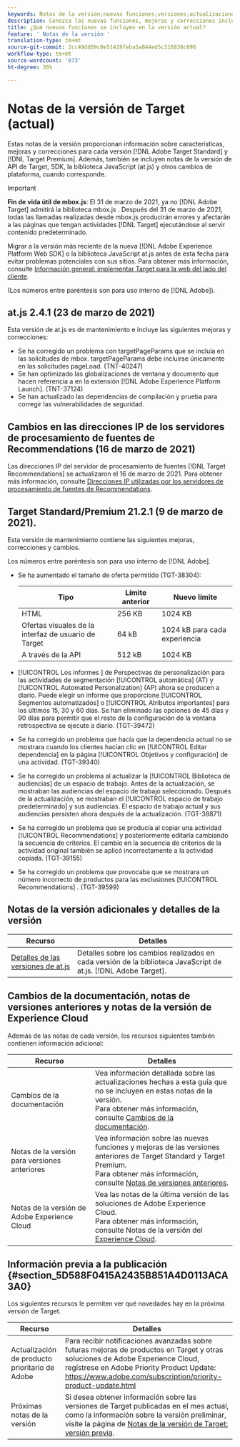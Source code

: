 ```yaml
---
keywords: Notas de la versión;nuevas funciones;versiones;actualizaciones;actualización;versión;mejora;mejoras;correcciones;correcciones de errores;actualizaciones
description: Conozca las nuevas funciones, mejoras y correcciones incluidas en la versión actual de Adobe Target, incluidos SDK, API y bibliotecas de JavaScript.
title: ¿Qué nuevas funciones se incluyen en la versión actual?
feature: ' Notas de la versión '
translation-type: tm+mt
source-git-commit: 2cc49dd09c0e51419feba5a844ed5c316838c696
workflow-type: tm+mt
source-wordcount: '673'
ht-degree: 36%

---
```



# Notas de la versión de Target (actual)

Estas notas de la versión proporcionan información sobre características, mejoras y correcciones para cada versión [!DNL Adobe Target Standard] y [!DNL Target Premium]. Además, también se incluyen notas de la versión de API de Target, SDK, la biblioteca JavaScript (at.js) y otros cambios de plataforma, cuando corresponde.

>[!IMPORTANT]
>
>**Fin de vida útil de mbox.js**: El 31 de marzo de 2021, ya no  [!DNL Adobe Target] admitirá la biblioteca mbox.js . Después del 31 de marzo de 2021, todas las llamadas realizadas desde mbox.js producirán errores y afectarán a las páginas que tengan actividades [!DNL Target] ejecutándose al servir contenido predeterminado.
>
>Migrar a la versión más reciente de la nueva [!DNL Adobe Experience Platform Web SDK] o la biblioteca JavaScript at.js antes de esta fecha para evitar problemas potenciales con sus sitios. Para obtener más información, consulte [Información general: implementar Target para la web del lado del cliente](/help/c-implementing-target/c-implementing-target-for-client-side-web/implement-target-for-client-side-web.md).

(Los números entre paréntesis son para uso interno de [!DNL Adobe]).

## at.js 2.4.1 (23 de marzo de 2021)

Esta versión de at.js es de mantenimiento e incluye las siguientes mejoras y correcciones:

* Se ha corregido un problema con targetPageParams que se incluía en las solicitudes de mbox. targetPageParams debe incluirse únicamente en las solicitudes pageLoad. (TNT-40247)
* Se han optimizado las globalizaciones de ventana y documento que hacen referencia a en la extensión [!DNL Adobe Experience Platform Launch]. (TNT-37124)
* Se han actualizado las dependencias de compilación y prueba para corregir las vulnerabilidades de seguridad.

## Cambios en las direcciones IP de los servidores de procesamiento de fuentes de Recommendations (16 de marzo de 2021)

Las direcciones IP del servidor de procesamiento de fuentes [!DNL Target Recommendations] se actualizaron el 16 de marzo de 2021. Para obtener más información, consulte [Direcciones IP utilizadas por los servidores de procesamiento de fuentes de Recommendations](/help/c-recommendations/c-recommendations-faq/ip-addresses-marketing-cloud.md).

## Target Standard/Premium 21.2.1 (9 de marzo de 2021). 

Esta versión de mantenimiento contiene las siguientes mejoras, correcciones y cambios.

Los números entre paréntesis son para uso interno de [!DNL Adobe].

* Se ha aumentado el tamaño de oferta permitido (TGT-38304):

   | Tipo  | Límite anterior | Nuevo límite |
   | --- | --- | --- |
   | HTML | 256 KB | 1024 KB |
   | Ofertas visuales de la interfaz de usuario de Target | 64 kB | 1024 kB para cada experiencia |
   | A través de la API | 512 kB | 1024 KB |

* [!UICONTROL Los informes ] de Perspectivas de personalización para las actividades de segmentación  [!UICONTROL automática]  (AT) y  [!UICONTROL Automated Personalization]  (AP) ahora se producen a diario. Puede elegir un informe que proporcione [!UICONTROL Segmentos automatizados] o [!UICONTROL Atributos importantes] para los últimos 15, 30 y 60 días. Se han eliminado las opciones de 45 días y 90 días para permitir que el resto de la configuración de la ventana retrospectiva se ejecute a diario. (TGT-39472)
* Se ha corregido un problema que hacía que la dependencia actual no se mostrara cuando los clientes hacían clic en [!UICONTROL Editar dependencia] en la página [!UICONTROL Objetivos y configuración] de una actividad. (TGT-39340)
* Se ha corregido un problema al actualizar la [!UICONTROL Biblioteca de audiencias] de un espacio de trabajo. Antes de la actualización, se mostraban las audiencias del espacio de trabajo seleccionado. Después de la actualización, se mostraban el [!UICONTROL espacio de trabajo predeterminado] y sus audiencias. El espacio de trabajo actual y sus audiencias persisten ahora después de la actualización. (TGT-38871)
* Se ha corregido un problema que se producía al copiar una actividad [!UICONTROL Recommendations] y posteriormente editarla cambiando la secuencia de criterios. El cambio en la secuencia de criterios de la actividad original también se aplicó incorrectamente a la actividad copiada. (TGT-39155)
* Se ha corregido un problema que provocaba que se mostrara un número incorrecto de productos para las exclusiones [!UICONTROL Recommendations] . (TGT-39599)

## Notas de la versión adicionales y detalles de la versión

| Recurso | Detalles |
|--- |--- |
| [Detalles de las versiones de at.js](/help/c-implementing-target/c-implementing-target-for-client-side-web/target-atjs-versions.md) | Detalles sobre los cambios realizados en cada versión de la biblioteca JavaScript de at.js. [!DNL Adobe Target]. |

## Cambios de la documentación, notas de versiones anteriores y notas de la versión de Experience Cloud

Además de las notas de cada versión, los recursos siguientes también contienen información adicional:

| Recurso | Detalles |
|--- |--- |
| Cambios de la documentación | Vea información detallada sobre las actualizaciones hechas a esta guía que no se incluyen en estas notas de la versión.<br>Para obtener más información, consulte [Cambios de la documentación](/help/r-release-notes/doc-change.md#reference_366123CF00994BACBBF9BBDF2C4D840C). |
| Notas de la versión para versiones anteriores | Vea información sobre las nuevas funciones y mejoras de las versiones anteriores de Target Standard y Target Premium.<br>Para obtener más información, consulte [Notas de versiones anteriores](/help/r-release-notes/release-notes-for-previous-releases.md). |
| Notas de la versión de Adobe Experience Cloud | Vea las notas de la última versión de las soluciones de Adobe Experience Cloud.<br>Para obtener más información, consulte Notas de la versión del  [Experience Cloud](https://experienceleague.adobe.com/docs/release-notes/experience-cloud/current.html). |

## Información previa a la publicación {#section_5D588F0415A2435B851A4D0113ACA3A0}

Los siguientes recursos le permiten ver qué novedades hay en la próxima versión de Target.

| Recurso | Detalles |
|--- |--- |
| Actualización de producto prioritario de Adobe | Para recibir notificaciones avanzadas sobre futuras mejoras de productos en Target y otras soluciones de Adobe Experience Cloud, regístrese en Adobe Priority Product Update:<br>[](https://www.adobe.com/subscription/priority-product-update.html)https://www.adobe.com/subscription/priority-product-update.html |
| Próximas notas de la versión | Si desea obtener información sobre las versiones de Target publicadas en el mes actual, como la información sobre la versión preliminar, visite la página de [Notas de la versión de Target: versión previa](/help/r-release-notes/target-release-notes.md). |
